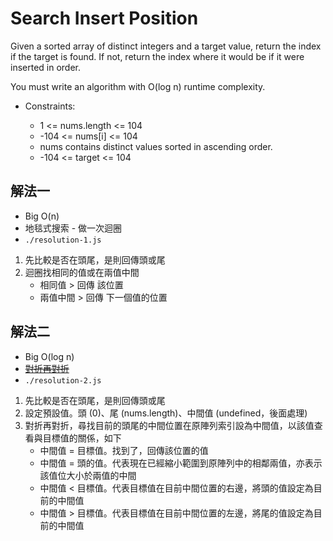 # Search Insert Position

Given a sorted array of distinct integers and a target value, return the index if the target is found. If not, return the index where it would be if it were inserted in order.

You must write an algorithm with O(log n) runtime complexity.

-   Constraints:

    -   1 <= nums.length <= 104
    -   -104 <= nums[i] <= 104
    -   nums contains distinct values sorted in ascending order.
    -   -104 <= target <= 104

## 解法一

-   Big O(n)
-   地毯式搜索 - 做一次迴圈
-   `./resolution-1.js`

1. 先比較是否在頭尾，是則回傳頭或尾
2. 迴圈找相同的值或在兩值中間
    - 相同值 > 回傳 該位置
    - 兩值中間 > 回傳 下一個值的位置

## 解法二

-   Big O(log n)
-   ~~[對折再對折](https://www.youtube.com/watch?v=VZik4B5LhrM)~~
-   `./resolution-2.js`

1. 先比較是否在頭尾，是則回傳頭或尾
2. 設定預設值。頭 (0)、尾 (nums.length)、中間值 (undefined，後面處理)
3. 對折再對折，尋找目前的頭尾的中間位置在原陣列索引設為中間值，以該值查看與目標值的關係，如下
    - 中間值 = 目標值。找到了，回傳該位置的值
    - 中間值 = 頭的值。代表現在已經縮小範圍到原陣列中的相鄰兩值，亦表示該值位大小於兩值的中間
    - 中間值 < 目標值。代表目標值在目前中間位置的右邊，將頭的值設定為目前的中間值
    - 中間值 > 目標值。代表目標值在目前中間位置的左邊，將尾的值設定為目前的中間值
